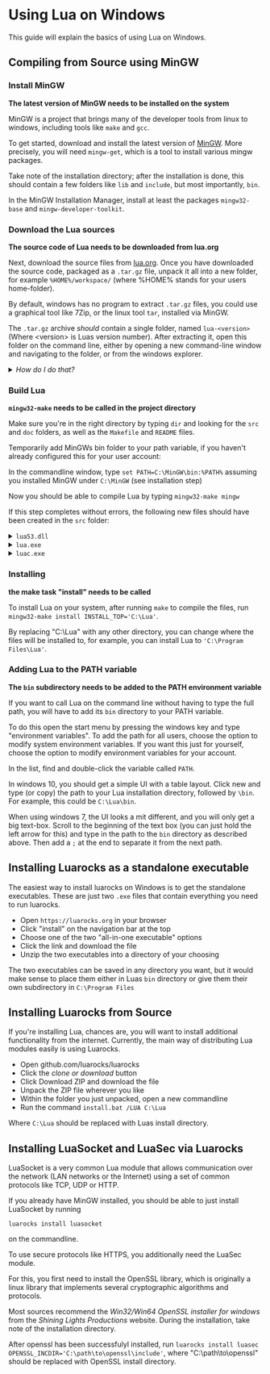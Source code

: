 
Using Lua on Windows
================================================================================

This guide will explain the basics of using Lua on Windows.

Compiling from Source using MinGW
----------------------------------------

### Install MinGW

**The latest version of MinGW needs to be installed on the system**

MinGW is a project that brings many of the developer tools from linux to
windows, including tools like `make` and `gcc`.

To get started, download and install the latest version of
[MinGW](https://osdn.net/projects/mingw/releases/).
More precisely, you will need `mingw-get`,
which is a tool to install various mingw packages.

Take note of the installation directory;
after the installation is done, this should contain a few folders
like `lib` and `include`, but most importantly, `bin`.

In the MinGW Installation Manager, install at least the packages `mingw32-base`
and `mingw-developer-toolkit`.
<!-- TODO: confirm whether the dev toolkit this is actually necessary) -->

### Download the Lua sources

**The source code of Lua needs to be downloaded from lua.org**

Next, download the source files from [lua.org](http://lua.org/download.html).
Once you have downloaded the source code, packaged as a `.tar.gz` file,
unpack it all into a new folder, for example `%HOME%/workspace/` (where
%HOME% stands for your users home-folder).

By default, windows has no program to extract `.tar.gz` files,
you could use a graphical tool like 7Zip,
or the linux tool `tar`, installed via MinGW.

The `.tar.gz` archive *should* contain a single folder,
named `lua-<version>` (Where \<version\> is Luas version number).
After extracting it, open this folder on the command line,
either by opening a new command-line window and navigating to the folder,
or from the windows explorer.

<details>
<summary><i>How do I do that?</i></summary>

To open a directory in a commandline window:

- Holding shift, right-click the folder you want to open
- Click on *Open command window here* or *Open PowerShell window here*
- A commandline window should now appear running either `cmd` or powershell (`ps`)
- If you clicked on the *PowerShell* option, type `cmd` and press enter

</details>

### Build Lua

**`mingw32-make` needs to be called in the project directory**

Make sure you're in the right directory by typing `dir` and looking for the
`src` and `doc` folders, as well as the `Makefile` and `README` files.

Temporarily add MinGWs bin folder to your path variable,
if you haven't already configured this for your user account:

In the commandline window, type `set PATH=C:\MinGW\bin:%PATH%`
assuming you installed MinGW under `C:\MinGW` (see installation step)

Now you should be able to compile Lua by typing `mingw32-make mingw`

If this step completes without errors, the following new files should have been
created in the `src` folder:

<details>
<summary><code>lua53.dll</code></summary>
This is really the main "Lua" library, which contains all that's needed for
another program to run Lua code.
</details>

<details>
<summary><code>lua.exe</code></summary>
This program uses the `lua53.dll` to load and run Lua code.
It is usually the main way for users to run Lua scripts.
</details>

<details>
<summary><code>luac.exe</code></summary>
This program compiles Lua source code to Lua byte code.
This is different from compiling, for example, a C program to machine code,
in that you still need the Lua interpreter to run the program,
but it should load considerably faster, as it is already converted to a binary
format that the Lua VM can directly interpret.
</details>

### Installing

**the make task "install" needs to be called**

To install Lua on your system,
after running `make` to compile the files,
run `mingw32-make install INSTALL_TOP='C:\Lua'`.

By replacing "C:\Lua" with any other directory,
you can change where the files will be installed to,
for example, you can install Lua to `'C:\Program Files\Lua'`.

### Adding Lua to the PATH variable

**The `bin` subdirectory needs to be added to the PATH environment variable**

If you want to call Lua on the command line without having to type the full
path, you will have to add its `bin` directory to your PATH variable.

To do this open the start menu by pressing the windows key and type "environment
variables".
To add the path for all users,
choose the option to modify system environment variables.
If you want this just for yourself,
choose the option to modify environment variables for your account.

In the list, find and double-click the variable called `PATH`.

In windows 10, you should get a simple UI with a table layout.
Click new and type (or copy) the path to your Lua installation directory,
followed by `\bin`. For example, this could be `C:\Lua\bin`.

When using windows 7, the UI looks a mit different,
and you will only get a big text-box.
Scroll to the beginning of the text box
(you can just hold the left arrow for this)
and type in the path to the `bin` directory as described above.
Then add a `;` at the end to separate it from the next path.

Installing Luarocks as a standalone executable
----------------------------------------

The easiest way to install luarocks on Windows is to get the standalone
executables. These are just two `.exe` files that contain everything you need to
run luarocks.

- Open `https://luarocks.org` in your browser
- Click "install" on the navigation bar at the top
- Choose one of the two "all-in-one executable" options
- Click the link and download the file
- Unzip the two executables into a directory of your choosing

The two executables can be saved in any directory you want,
but it would make sense to place them either in Luas `bin` directory
or give them their own subdirectory in `C:\Program Files`

Installing Luarocks from Source
----------------------------------------

If you're installing Lua, chances are, you will want to install additional
functionality from the internet. Currently, the main way of distributing Lua
modules easily is using Luarocks.

- Open github.com/luarocks/luarocks
- Click the *clone or download* button
- Click Download ZIP and download the file
- Unpack the ZIP file wherever you like
- Within the folder you just unpacked, open a new commandline
- Run the command `install.bat /LUA C:\Lua`

Where `C:\Lua` should be replaced with Luas install directory.

Installing LuaSocket and LuaSec via Luarocks
----------------------------------------

LuaSocket is a very common Lua module that allows communication over the
network (LAN networks or the Internet) using a set of common protocols like TCP,
UDP or HTTP.

If you already have MinGW installed,
you should be able to just install LuaSocket by running

`luarocks install luasocket`

on the commandline.

To use secure protocols like HTTPS, you additionally need the LuaSec module.

For this, you first need to install the OpenSSL library,
which is originally a linux library that implements several cryptographic
algorithms and protocols.

Most sources recommend the *Win32/Win64 OpenSSL installer for windows* from the
*Shining Lights Productions* website.
During the installation, take note of the installation directory.

After openssl has been successfulyl installed,
run `luarocks install luasec OPENSSL_INCDIR='C:\path\to\openssl\include'`,
where "C:\path\to\openssl" should be replaced with OpenSSL install directory.
